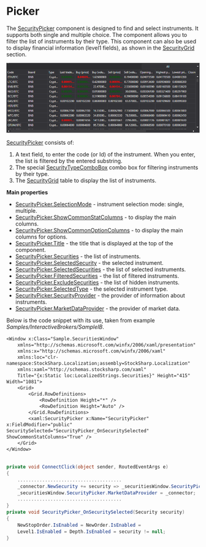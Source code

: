 # Picker

The [SecurityPicker](xref:StockSharp.Xaml.SecurityPicker) component is designed to find and select instruments. It supports both single and multiple choice. The component allows you to filter the list of instruments by their type. This component can also be used to display financial information (level1 fields), as shown in the [SecurityGrid](table.md) section. 

![GUI SecurityPicker2](../../../../images/gui_securitypicker2.png)

[SecurityPicker](xref:StockSharp.Xaml.SecurityPicker) consists of: 

1. A text field, to enter the code (or Id) of the instrument. When you enter, the list is filtered by the entered substring.
2. The special [SecurityTypeComboBox](xref:StockSharp.Xaml.SecurityTypeComboBox) combo box for filtering instruments by their type.
3. The [SecurityGrid](xref:StockSharp.Xaml.SecurityGrid) table to display the list of instruments.

**Main properties**

- [SecurityPicker.SelectionMode](xref:StockSharp.Xaml.SecurityPicker.SelectionMode) \- instrument selection mode: single, multiple.
- [SecurityPicker.ShowCommonStatColumns](xref:StockSharp.Xaml.SecurityPicker.ShowCommonStatColumns) \- to display the main columns.
- [SecurityPicker.ShowCommonOptionColumns](xref:StockSharp.Xaml.SecurityPicker.ShowCommonOptionColumns) \- to display the main columns for options.
- [SecurityPicker.Title](xref:StockSharp.Xaml.SecurityPicker.Title) \- the title that is displayed at the top of the component.
- [SecurityPicker.Securities](xref:StockSharp.Xaml.SecurityPicker.Securities) \- the list of instruments.
- [SecurityPicker.SelectedSecurity](xref:StockSharp.Xaml.SecurityPicker.SelectedSecurity) \- the selected instrument.
- [SecurityPicker.SelectedSecurities](xref:StockSharp.Xaml.SecurityPicker.SelectedSecurities) \- the list of selected instruments.
- [SecurityPicker.FilteredSecurities](xref:StockSharp.Xaml.SecurityPicker.FilteredSecurities) \- the list of filtered instruments.
- [SecurityPicker.ExcludeSecurities](xref:StockSharp.Xaml.SecurityPicker.ExcludeSecurities) \- the list of hidden instruments.
- [SecurityPicker.SelectedType](xref:StockSharp.Xaml.SecurityPicker.SelectedType) \- the selected instrument type.
- [SecurityPicker.SecurityProvider](xref:StockSharp.Xaml.SecurityPicker.SecurityProvider) \- the provider of information about instruments.
- [SecurityPicker.MarketDataProvider](xref:StockSharp.Xaml.SecurityPicker.MarketDataProvider) \- the provider of market data.

Below is the code snippet with its use, taken from example *Samples\/InteractiveBrokers\/SampleIB*. 

```xaml
<Window x:Class="Sample.SecuritiesWindow"
	xmlns="http://schemas.microsoft.com/winfx/2006/xaml/presentation"
	xmlns:x="http://schemas.microsoft.com/winfx/2006/xaml"
	xmlns:loc="clr-namespace:StockSharp.Localization;assembly=StockSharp.Localization"
	xmlns:xaml="http://schemas.stocksharp.com/xaml"
	Title="{x:Static loc:LocalizedStrings.Securities}" Height="415" Width="1081">
	<Grid>
		<Grid.RowDefinitions>
			<RowDefinition Height="*" />
			<RowDefinition Height="Auto" />
		</Grid.RowDefinitions>
		<xaml:SecurityPicker x:Name="SecurityPicker" x:FieldModifier="public" SecuritySelected="SecurityPicker_OnSecuritySelected" ShowCommonStatColumns="True" />
	</Grid>
</Window>
	  	
```
```cs
private void ConnectClick(object sender, RoutedEventArgs e)
{
	......................................
	_connector.NewSecurity += security => _securitiesWindow.SecurityPicker.Securities.Add(security);
	_securitiesWindow.SecurityPicker.MarketDataProvider = _connector;
	......................................
}
private void SecurityPicker_OnSecuritySelected(Security security)
{
	NewStopOrder.IsEnabled = NewOrder.IsEnabled =
	Level1.IsEnabled = Depth.IsEnabled = security != null;
}
```
